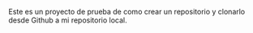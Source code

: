 Este es un proyecto de prueba de como crear un repositorio y clonarlo desde Github a mi repositorio local.